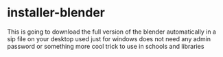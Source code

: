 # installer-blender
This is going to download the full version of the blender automatically in a sip file on your desktop used just for windows does not need any admin password or something more cool trick to use in schools and libraries  
